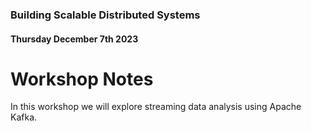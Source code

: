 ### Building Scalable Distributed Systems
#### Thursday December 7th 2023

# Workshop Notes

In this workshop we will explore streaming data analysis using Apache Kafka.